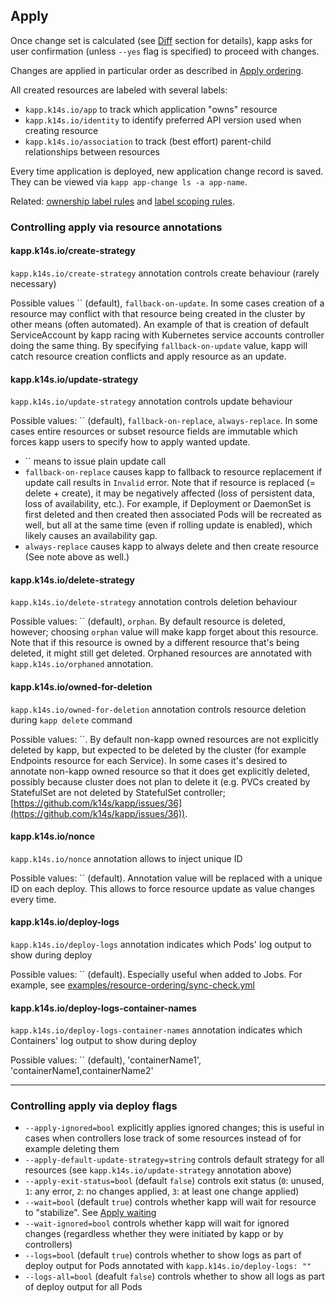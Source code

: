 ## Apply

Once change set is calculated (see [Diff](diff.md) section for details), kapp asks for user confirmation (unless `--yes` flag is specified) to proceed with changes.

Changes are applied in particular order as described in [Apply ordering](apply-ordering.md).

All created resources are labeled with several labels:

- `kapp.k14s.io/app` to track which application "owns" resource
- `kapp.k14s.io/identity` to identify preferred API version used when creating resource
- `kapp.k14s.io/association` to track (best effort) parent-child relationships between resources

Every time application is deployed, new application change record is saved. They can be viewed via `kapp app-change ls -a app-name`.

Related: [ownership label rules](config.md) and [label scoping rules](config.md).

### Controlling apply via resource annotations

#### kapp.k14s.io/create-strategy

`kapp.k14s.io/create-strategy` annotation controls create behaviour (rarely necessary)

Possible values `` (default), `fallback-on-update`. In some cases creation of a resource may conflict with that resource being created in the cluster by other means (often automated). An example of that is creation of default ServiceAccount by kapp racing with Kubernetes service accounts controller doing the same thing. By specifying `fallback-on-update` value, kapp will catch resource creation conflicts and apply resource as an update.

#### kapp.k14s.io/update-strategy

`kapp.k14s.io/update-strategy` annotation controls update behaviour

Possible values: `` (default), `fallback-on-replace`, `always-replace`. In some cases entire resources or subset resource fields are immutable which forces kapp users to specify how to apply wanted update.

- `` means to issue plain update call
- `fallback-on-replace` causes kapp to fallback to resource replacement if update call results in `Invalid` error. Note that if resource is replaced (= delete + create), it may be negatively affected (loss of persistent data, loss of availability, etc.). For example, if Deployment or DaemonSet is first deleted and then created then associated Pods will be recreated as well, but all at the same time (even if rolling update is enabled), which likely causes an availability gap.
- `always-replace` causes kapp to always delete and then create resource (See note above as well.)

#### kapp.k14s.io/delete-strategy

`kapp.k14s.io/delete-strategy` annotation controls deletion behaviour

Possible values: `` (default), `orphan`. By default resource is deleted, however; choosing `orphan` value will make kapp forget about this resource. Note that if this resource is owned by a different resource that's being deleted, it might still get deleted. Orphaned resources are annotated with `kapp.k14s.io/orphaned` annotation.

#### kapp.k14s.io/owned-for-deletion

`kapp.k14s.io/owned-for-deletion` annotation controls resource deletion during `kapp delete` command

Possible values: ``. By default non-kapp owned resources are not explicitly deleted by kapp, but expected to be deleted by the cluster (for example Endpoints resource for each Service). In some cases it's desired to annotate non-kapp owned resource so that it does get explicitly deleted, possibly because cluster does not plan to delete it (e.g. PVCs created by StatefulSet are not deleted by StatefulSet controller; [https://github.com/k14s/kapp/issues/36](https://github.com/k14s/kapp/issues/36)).

#### kapp.k14s.io/nonce

`kapp.k14s.io/nonce` annotation allows to inject unique ID

Possible values: `` (default). Annotation value will be replaced with a unique ID on each deploy. This allows to force resource update as value changes every time.

#### kapp.k14s.io/deploy-logs

`kapp.k14s.io/deploy-logs` annotation indicates which Pods' log output to show during deploy

Possible values: `` (default). Especially useful when added to Jobs. For example, see [examples/resource-ordering/sync-check.yml](../examples/resource-ordering/sync-check.yml)

#### kapp.k14s.io/deploy-logs-container-names

`kapp.k14s.io/deploy-logs-container-names` annotation indicates which Containers' log output to show during deploy

Possible values: `` (default), 'containerName1', 'containerName1,containerName2'

---
### Controlling apply via deploy flags

- `--apply-ignored=bool` explicitly applies ignored changes; this is useful in cases when controllers lose track of some resources instead of for example deleting them
- `--apply-default-update-strategy=string` controls default strategy for all resources (see `kapp.k14s.io/update-strategy` annotation above)
- `--apply-exit-status=bool` (default `false`) controls exit status (`0`: unused, `1`: any error, `2`: no changes applied, `3`: at least one change applied)
- `--wait=bool` (default `true`) controls whether kapp will wait for resource to "stabilize". See [Apply waiting](apply-waiting.md)
- `--wait-ignored=bool` controls whether kapp will wait for ignored changes (regardless whether they were initiated by kapp or by controllers)
- `--logs=bool` (default `true`) controls whether to show logs as part of deploy output for Pods annotated with `kapp.k14s.io/deploy-logs: ""`
- `--logs-all=bool` (deafult `false`) controls whether to show all logs as part of deploy output for all Pods
